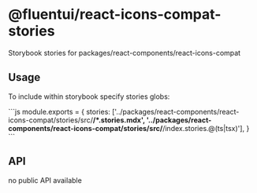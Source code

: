 # @fluentui/react-icons-compat-stories

Storybook stories for packages/react-components/react-icons-compat

## Usage

To include within storybook specify stories globs:

\`\`\`js
module.exports = {
stories: ['../packages/react-components/react-icons-compat/stories/src/**/*.stories.mdx', '../packages/react-components/react-icons-compat/stories/src/**/index.stories.@(ts|tsx)'],
}
\`\`\`

## API

no public API available
